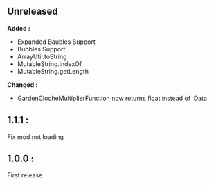## Unreleased

**Added :**
- Expanded Baubles Support
- Bubbles Support
- ArrayUtil.toString
- MutableString.indexOf
- MutableString.getLength

**Changed :**
- GardenClocheMultiplierFunction now returns float instead of IData

## 1.1.1 : 
Fix mod not loading

## 1.0.0 :
First release